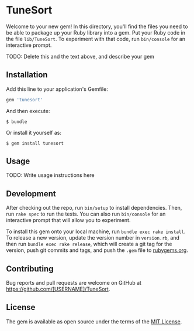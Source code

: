 # TuneSort

Welcome to your new gem! In this directory, you'll find the files you need to be able to package up your Ruby library into a gem. Put your Ruby code in the file `lib/TuneSort`. To experiment with that code, run `bin/console` for an interactive prompt.

TODO: Delete this and the text above, and describe your gem

## Installation

Add this line to your application's Gemfile:

```ruby
gem 'tunesort'
```

And then execute:

    $ bundle

Or install it yourself as:

    $ gem install tunesort

## Usage

TODO: Write usage instructions here

## Development

After checking out the repo, run `bin/setup` to install dependencies. Then, run `rake spec` to run the tests. You can also run `bin/console` for an interactive prompt that will allow you to experiment.

To install this gem onto your local machine, run `bundle exec rake install`. To release a new version, update the version number in `version.rb`, and then run `bundle exec rake release`, which will create a git tag for the version, push git commits and tags, and push the `.gem` file to [rubygems.org](https://rubygems.org).

## Contributing

Bug reports and pull requests are welcome on GitHub at https://github.com/[USERNAME]/TuneSort.


## License

The gem is available as open source under the terms of the [MIT License](http://opensource.org/licenses/MIT).

